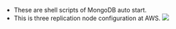 - These are shell scripts of MongoDB auto start.
- This is three replication node configuration at AWS.
<img src='http://cdn.dev.classmethod.jp/wp-content/uploads/2017/02/mongo_rep_01.png'></img>

